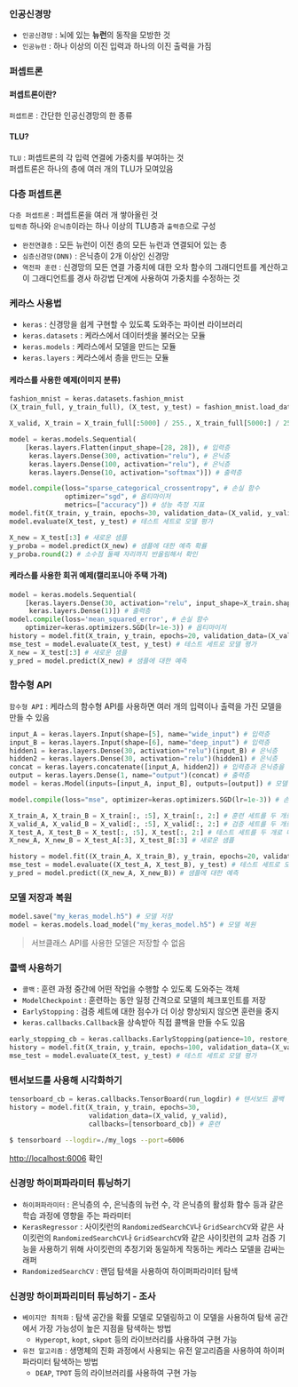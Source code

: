 ### 인공신경망

- `인공신경망` : 뇌에 있는 **뉴런**의 동작을 모방한 것
- `인공뉴런` : 하나 이상의 이진 입력과 하나의 이진 출력을 가짐

### 퍼셉트론

#### 퍼셉트론이란?

`퍼셉트론` : 간단한 인공신경망의 한 종류

#### TLU?

`TLU` : 퍼셉트론의 각 입력 연결에 가중치를 부여하는 것  
퍼셉트론은 하나의 층에 여러 개의 TLU가 모여있음

### 다층 퍼셉트론

`다층 퍼셉트론` : 퍼셉트론을 여러 개 쌓아올린 것  
`입력층` 하나와 `은닉층`이라는 하나 이상의 TLU층과 `출력층`으로 구성

- `완전연결층` : 모든 뉴런이 이전 층의 모든 뉴런과 연결되어 있는 층
- `심층신경망(DNN)` : 은닉층이 2개 이상인 신경망
- `역전파 훈련` : 신경망의 모든 연결 가중치에 대한 오차 함수의 그래디언트를 계산하고 이 그래디언트를 경사 하강법 단계에 사용하여 가중치를 수정하는 것

### 케라스 사용법

- `keras` : 신경망을 쉽게 구현할 수 있도록 도와주는 파이썬 라이브러리
- `keras.datasets` : 케라스에서 데이터셋을 불러오는 모듈
- `keras.models` : 케라스에서 모델을 만드는 모듈
- `keras.layers` : 케라스에서 층을 만드는 모듈

#### 케라스를 사용한 예제(이미지 분류)

```python
fashion_mnist = keras.datasets.fashion_mnist
(X_train_full, y_train_full), (X_test, y_test) = fashion_mnist.load_data() # 훈련 세트와 테스트 세트로 나눔

X_valid, X_train = X_train_full[:5000] / 255., X_train_full[5000:] / 255. # 0 ~ 1 사이로 정규화
```

```python
model = keras.models.Sequential(
    [keras.layers.Flatten(input_shape=[28, 28]), # 입력층
     keras.layers.Dense(300, activation="relu"), # 은닉층
     keras.layers.Dense(100, activation="relu"), # 은닉층
     keras.layers.Dense(10, activation="softmax")]) # 출력층
```

```python
model.compile(loss="sparse_categorical_crossentropy", # 손실 함수
              optimizer="sgd", # 옵티마이저
              metrics=["accuracy"]) # 성능 측정 지표
model.fit(X_train, y_train, epochs=30, validation_data=(X_valid, y_valid)) # 훈련
model.evaluate(X_test, y_test) # 테스트 세트로 모델 평가

X_new = X_test[:3] # 새로운 샘플
y_proba = model.predict(X_new) # 샘플에 대한 예측 확률
y_proba.round(2) # 소수점 둘째 자리까지 반올림해서 확인
```

#### 케라스를 사용한 회귀 예제(캘리포니아 주택 가격)

```python
model = keras.models.Sequential(
    [keras.layers.Dense(30, activation="relu", input_shape=X_train.shape[1:]), # 입력층
     keras.layers.Dense(1)]) # 출력층
model.compile(loss='mean_squared_error', # 손실 함수
    optimizer=keras.optimizers.SGD(lr=1e-3)) # 옵티마이저
history = model.fit(X_train, y_train, epochs=20, validation_data=(X_valid, y_valid)) # 훈련
mse_test = model.evaluate(X_test, y_test) # 테스트 세트로 모델 평가
X_new = X_test[:3] # 새로운 샘플
y_pred = model.predict(X_new) # 샘플에 대한 예측
```

### 함수형 API

`함수형 API` : 케라스의 함수형 API를 사용하면 여러 개의 입력이나 출력을 가진 모델을 만들 수 있음

```python
input_A = keras.layers.Input(shape=[5], name="wide_input") # 입력층
input_B = keras.layers.Input(shape=[6], name="deep_input") # 입력층
hidden1 = keras.layers.Dense(30, activation="relu")(input_B) # 은닉층
hidden2 = keras.layers.Dense(30, activation="relu")(hidden1) # 은닉층
concat = keras.layers.concatenate([input_A, hidden2]) # 입력층과 은닉층을 연결
output = keras.layers.Dense(1, name="output")(concat) # 출력층
model = keras.Model(inputs=[input_A, input_B], outputs=[output]) # 모델 생성
```

```python
model.compile(loss="mse", optimizer=keras.optimizers.SGD(lr=1e-3)) # 손실 함수와 옵티마이저 지정

X_train_A, X_train_B = X_train[:, :5], X_train[:, 2:] # 훈련 세트를 두 개로 나눔
X_valid_A, X_valid_B = X_valid[:, :5], X_valid[:, 2:] # 검증 세트를 두 개로 나눔
X_test_A, X_test_B = X_test[:, :5], X_test[:, 2:] # 테스트 세트를 두 개로 나눔
X_new_A, X_new_B = X_test_A[:3], X_test_B[:3] # 새로운 샘플

history = model.fit((X_train_A, X_train_B), y_train, epochs=20, validation_data=((X_valid_A, X_valid_B), y_valid)) # 훈련
mse_test = model.evaluate((X_test_A, X_test_B), y_test) # 테스트 세트로 모델 평가
y_pred = model.predict((X_new_A, X_new_B)) # 샘플에 대한 예측
```

### 모델 저장과 복원

```python
model.save("my_keras_model.h5") # 모델 저장
model = keras.models.load_model("my_keras_model.h5") # 모델 복원
```

> 서브클래스 API를 사용한 모델은 저장할 수 없음

### 콜백 사용하기

- `콜백` : 훈련 과정 중간에 어떤 작업을 수행할 수 있도록 도와주는 객체
- `ModelCheckpoint` : 훈련하는 동안 일정 간격으로 모델의 체크포인트를 저장
- `EarlyStopping` : 검증 세트에 대한 점수가 더 이상 향상되지 않으면 훈련을 중지
- `keras.callbacks.Callback`을 상속받아 직접 콜백을 만들 수도 있음

```python
early_stopping_cb = keras.callbacks.EarlyStopping(patience=10, restore_best_weights=True) # 조기 종료 콜백
history = model.fit(X_train, y_train, epochs=100, validation_data=(X_valid, y_valid), callbacks=[checkpoint_cb, early_stopping_cb]) # 훈련
mse_test = model.evaluate(X_test, y_test) # 테스트 세트로 모델 평가
```

### 텐서보드를 사용해 시각화하기

```python
tensorboard_cb = keras.callbacks.TensorBoard(run_logdir) # 텐서보드 콜백
history = model.fit(X_train, y_train, epochs=30,
                    validation_data=(X_valid, y_valid),
                    callbacks=[tensorboard_cb]) # 훈련
```

```bash
$ tensorboard --logdir=./my_logs --port=6006
```

[http://localhost:6006](http://localhost:6006) 확인

### 신경망 하이퍼파라미터 튜닝하기

- `하이퍼파라미터` : 은닉층의 수, 은닉층의 뉴런 수, 각 은닉층의 활성화 함수 등과 같은 학습 과정에 영향을 주는 파라미터
- `KerasRegressor` : 사이킷런의 `RandomizedSearchCV`나 `GridSearchCV`와 같은 사이킷런의 `RandomizedSearchCV`나 `GridSearchCV`와 같은 사이킷런의 교차 검증 기능을 사용하기 위해 사이킷런의 추정기와 동일하게 작동하는 케라스 모델을 감싸는 래퍼
- `RandomizedSearchCV` : 랜덤 탐색을 사용하여 하이퍼파라미터 탐색

### 신경망 하이퍼파리미터 튜닝하기 - 조사

- `베이지안 최적화` : 탐색 공간을 확률 모델로 모델링하고 이 모델을 사용하여 탐색 공간에서 가장 가능성이 높은 지점을 탐색하는 방법
  - `Hyperopt`, `kopt`, `skpot` 등의 라이브러리를 사용하여 구현 가능
- `유전 알고리즘` : 생명체의 진화 과정에서 사용되는 유전 알고리즘을 사용하여 하이퍼파라미터 탐색하는 방법
  - `DEAP`, `TPOT` 등의 라이브러리를 사용하여 구현 가능

